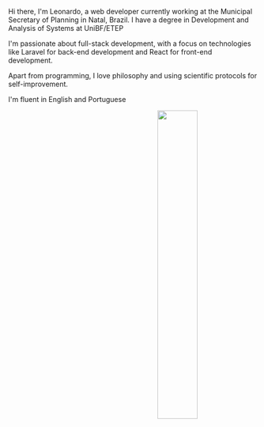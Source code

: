 Hi there, I'm Leonardo, a web developer currently working at the Municipal Secretary of Planning in Natal, Brazil. I have a degree in Development and Analysis of Systems at UniBF/ETEP

I'm passionate about full-stack development, with a focus on technologies like Laravel for back-end development and React for front-end development. 

Apart from programming, I love philosophy and using scientific protocols for self-improvement.

I'm fluent in English and Portuguese

<img align="right" width="40%" height="40%"  src="https://img.freepik.com/premium-vector/programmer-with-code-cat-book-coffee-vector-clip-art-illustration_138676-92.jpg?w=2000">

